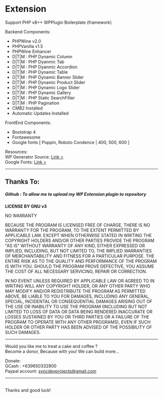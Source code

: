 # Extension
Support PHP v8++ WPPlugin Boilerplate (framework)

Backend Components: 
- PHPWine v2.0
- PHPVanilla v1.5
- PHPWine Enhancer 
- D|T|M : PHP Dynamic Column          
- D|T|M : PHP Dyanmic Tab             
- D|T|M : PHP Dyanmic Accordion       
- D|T|M : PHP Dynamic Table           
- D|T|M : PHP Dynamic Banner Slider   
- D|T|M : PHP Dynamic Product Slider  
- D|T|M : PHP Dynamic Logo Slider     
- D|T|M : PHP Dynamic Gallery        
- D|T|M : PHP Static SearchFilter 
- D|T|M : PHP Pagination 
- CMB2 Installed 
- Automatic Updates Installed  

FrontEnd Components: 
- Bootstrap 4
- Fontawesome
- Google fonts [ Poppin, Roboto Condence | 400, 500, 600 ]

Resources: <br />
WP Generator Source: <a href="https://wppb.me/"> Link > </a><br />
Google Fonts: <a href="https://fonts.google.com/"> Link > </a>


<hr /> 

<h2>Thanks To:</h2>
<h5>
Github : To allow me to upload my WP Extension plugin to repository<br /> 
</h5>

__LICENSE BY GNU v3__

NO WARRANTY

BECAUSE THE PROGRAM IS LICENSED FREE OF CHARGE, THERE IS NO WARRANTY FOR THE PROGRAM, TO THE EXTENT PERMITTED BY APPLICABLE LAW.  EXCEPT WHEN OTHERWISE STATED IN WRITING THE COPYRIGHT HOLDERS AND/OR OTHER PARTIES PROVIDE THE PROGRAM "AS IS" WITHOUT WARRANTY OF ANY KIND, EITHER EXPRESSED OR IMPLIED, INCLUDING, BUT NOT LIMITED TO, THE IMPLIED WARRANTIES OF MERCHANTABILITY AND FITNESS FOR A PARTICULAR PURPOSE.  THE ENTIRE RISK AS TO THE QUALITY AND PERFORMANCE OF THE PROGRAM IS WITH YOU.  SHOULD THE PROGRAM PROVE DEFECTIVE, YOU ASSUME THE COST OF ALL NECESSARY SERVICING, REPAIR OR CORRECTION.

IN NO EVENT UNLESS REQUIRED BY APPLICABLE LAW OR AGREED TO IN WRITING WILL ANY COPYRIGHT HOLDER, OR ANY OTHER PARTY WHO MAY MODIFY AND/OR REDISTRIBUTE THE PROGRAM AS PERMITTED ABOVE, BE LIABLE TO YOU FOR DAMAGES, INCLUDING ANY GENERAL, SPECIAL, INCIDENTAL OR CONSEQUENTIAL DAMAGES ARISING OUT OF THE USE OR INABILITY TO USE THE PROGRAM (INCLUDING BUT NOT LIMITED TO LOSS OF DATA OR DATA BEING RENDERED INACCURATE OR LOSSES SUSTAINED BY YOU OR THIRD PARTIES OR A FAILURE OF THE PROGRAM TO OPERATE WITH ANY OTHER PROGRAMS), EVEN IF SUCH HOLDER OR OTHER PARTY HAS BEEN ADVISED OF THE POSSIBILITY OF SUCH DAMAGES.
<br />

<hr />
Would you like me to treat a cake and coffee ? <br />
Become a donor, Because with you! We can build more... 

Donate: <br />
GCash : +639650332900 <br /> 
Paypal account: syncdevprojects@gmail.com
<hr />
<br />
Thanks and good luck! 
